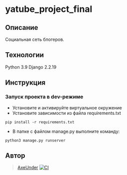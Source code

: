 # yatube_project_final
## Описание
Социальная сеть блогеров.
## Технологии
Python 3.9
Django 2.2.19
## Инструкция
### Запуск проекта в dev-режиме
- Установите и активируйте виртуальное окружение
- Установите зависимости из файла requirements.txt
```
pip install -r requirements.txt
``` 
- В папке с файлом manage.py выполните команду:
```
python3 manage.py runserver
```
## Автор
> [AxeUnder](https://github.com/AxeUnder)
[![CI](https://github.com/yandex-praktikum/hw05_final/actions/workflows/python-app.yml/badge.svg?branch=master)](https://github.com/yandex-praktikum/hw05_final/actions/workflows/python-app.yml)
